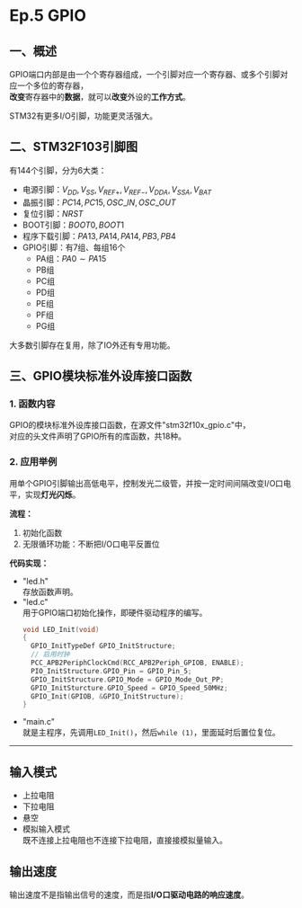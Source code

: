 # Ep.5 GPIO

## 一、概述

GPIO端口内部是由一个个寄存器组成，一个引脚对应一个寄存器、或多个引脚对应一个多位的寄存器，  
**改变**寄存器中的**数据**，就可以**改变**外设的**工作方式**。

STM32有更多I/O引脚，功能更灵活强大。

## 二、STM32F103引脚图

有144个引脚，分为6大类：

* 电源引脚：$V_{DD}, V_{SS}, V_{REF+}, V_{REF-}, V_{DDA}, V_{SSA}, V_{BAT}$
* 晶振引脚：$PC14, PC15, OSC\_IN, OSC\_OUT$
* 复位引脚：$NRST$
* BOOT引脚：$BOOT0, BOOT1$
* 程序下载引脚：$PA13, PA14, PA14, PB3, PB4$
* GPIO引脚：有7组、每组16个
  * PA组：$PA0\sim PA15$
  * PB组
  * PC组
  * PD组
  * PE组
  * PF组
  * PG组

大多数引脚存在复用，除了IO外还有专用功能。

## 三、GPIO模块标准外设库接口函数

### 1. 函数内容

GPIO的模块标准外设库接口函数，在源文件"stm32f10x_gpio.c"中，  
对应的头文件声明了GPIO所有的库函数，共18种。

### 2. 应用举例

用单个GPIO引脚输出高低电平，控制发光二级管，并按一定时间间隔改变I/O口电平，实现**灯光闪烁**。

**流程：**

1. 初始化函数
2. 无限循环功能：不断把I/O口电平反置位

**代码实现：**

* "led.h"  
  存放函数声明。
* "led.c"  
  用于GPIO端口初始化操作，即硬件驱动程序的编写。
  ```c
  void LED_Init(void)
  {
    GPIO_InitTypeDef GPIO_InitStructure;
    // 启用时钟
    PCC_APB2PeriphClockCmd(RCC_APB2Periph_GPIOB, ENABLE);
    PIO_InitStructure.GPIO_Pin = GPIO_Pin_5;
    GPIO_InitStructure.GPIO_Mode = GPIO_Mode_Out_PP;
    GPIO_InitSturcture.GPIO_Speed = GPIO_Speed_50MHz;
    GPIO_Init(GPIOB, &GPIO_InitStructure);
  }
  ```
* "main.c"  
  就是主程序，先调用`LED_Init()`，然后`while (1)`，里面延时后置位复位。

---

## 输入模式

* 上拉电阻
* 下拉电阻
* 悬空
* 模拟输入模式  
  既不连接上拉电阻也不连接下拉电阻，直接接模拟量输入。

## 输出速度

输出速度不是指输出信号的速度，而是指**I/O口驱动电路的响应速度**。  

